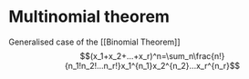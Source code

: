 # Multinomial theorem 
Generalised case of the [[Binomial Theorem]]
$$(x_1+x_2+...+x_r)^n=\sum_n\frac{n!}{n_1!n_2!...n_r!}x_1^{n_1}x_2^{n_2}...x_r^{n_r}$$
